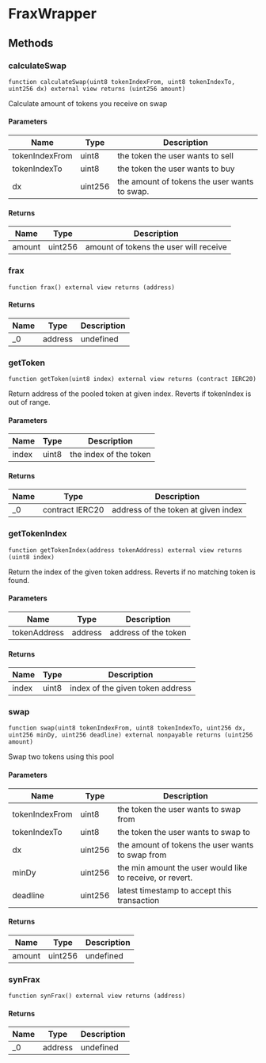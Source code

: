 # FraxWrapper









## Methods

### calculateSwap

```solidity
function calculateSwap(uint8 tokenIndexFrom, uint8 tokenIndexTo, uint256 dx) external view returns (uint256 amount)
```

Calculate amount of tokens you receive on swap



#### Parameters

| Name | Type | Description |
|---|---|---|
| tokenIndexFrom | uint8 | the token the user wants to sell |
| tokenIndexTo | uint8 | the token the user wants to buy |
| dx | uint256 | the amount of tokens the user wants to swap. |

#### Returns

| Name | Type | Description |
|---|---|---|
| amount | uint256 | amount of tokens the user will receive |

### frax

```solidity
function frax() external view returns (address)
```






#### Returns

| Name | Type | Description |
|---|---|---|
| _0 | address | undefined |

### getToken

```solidity
function getToken(uint8 index) external view returns (contract IERC20)
```

Return address of the pooled token at given index. Reverts if tokenIndex is out of range.



#### Parameters

| Name | Type | Description |
|---|---|---|
| index | uint8 | the index of the token |

#### Returns

| Name | Type | Description |
|---|---|---|
| _0 | contract IERC20 | address of the token at given index |

### getTokenIndex

```solidity
function getTokenIndex(address tokenAddress) external view returns (uint8 index)
```

Return the index of the given token address. Reverts if no matching token is found.



#### Parameters

| Name | Type | Description |
|---|---|---|
| tokenAddress | address | address of the token |

#### Returns

| Name | Type | Description |
|---|---|---|
| index | uint8 | index of the given token address |

### swap

```solidity
function swap(uint8 tokenIndexFrom, uint8 tokenIndexTo, uint256 dx, uint256 minDy, uint256 deadline) external nonpayable returns (uint256 amount)
```

Swap two tokens using this pool



#### Parameters

| Name | Type | Description |
|---|---|---|
| tokenIndexFrom | uint8 | the token the user wants to swap from |
| tokenIndexTo | uint8 | the token the user wants to swap to |
| dx | uint256 | the amount of tokens the user wants to swap from |
| minDy | uint256 | the min amount the user would like to receive, or revert. |
| deadline | uint256 | latest timestamp to accept this transaction |

#### Returns

| Name | Type | Description |
|---|---|---|
| amount | uint256 | undefined |

### synFrax

```solidity
function synFrax() external view returns (address)
```






#### Returns

| Name | Type | Description |
|---|---|---|
| _0 | address | undefined |




